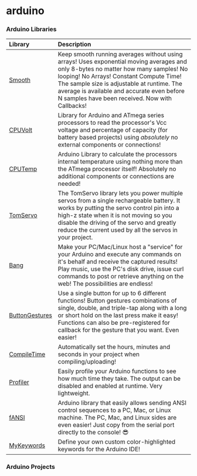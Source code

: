 # arduino
### Arduino Libraries
| Library        | Description                                          |
|:---------------|:-----------------------------------------------------|
| [Smooth](https://guthub.com/ripred/Smooth) | Keep smooth running averages without using arrays! Uses exponential moving averages and only 8-bytes no matter how many samples! No looping! No Arrays! Constant Compute Time! The sample size is adjustable at runtime. The average is available and accurate even before N samples have been received. Now with Callbacks! |
| [CPUVolt](https://guthub.com/ripred/CPUVolt) | Library for Arduino and ATmega series processors to read the processor's Vcc voltage and percentage of capacity (for battery based projects) using *absolutely* no external components or connections! |
| [CPUTemp](https://guthub.com/ripred/CPUTemp) | Arduino Library to calculate the processors internal temperature using nothing more than the ATmega processor itself! Absolutely no additional components or connections are needed! |
| [TomServo](https://guthub.com/ripred/TomServo) | The TomServo library lets you power multiple servos from a single rechargeable battery. It works by putting the servo control pin into a high-z state when it is not moving so you disable the driving of the servo and greatly reduce the current used by all the servos in your project. |
| [Bang](https://guthub.com/ripred/Bang) | Make your PC/Mac/Linux host a "service" for your Arduino and execute any commands on it's behalf and receive the captured results! Play music, use the PC's disk drive, issue curl commands to post or retrieve anything on the web! The possibilities are endless! |
| [ButtonGestures](https://guthub.com/ripred/ButtonGestures) | Use a single button for up to 6 different functions! Button gestures combinations of single, double, and triple-tap along with a long or short hold on the last press make it easy! Functions can also be pre-registered for callback for the gesture that you want. Even easier! |
| [CompileTime](https://guthub.com/ripred/CompileTime) | Automatically set the hours, minutes and seconds in your project when compiling/uploading! |
| [Profiler](https://guthub.com/ripred/Profiler) | Easily profile your Arduino functions to see how much time they take. The output can be disabled and enabled at runtime. Very lightweight. |
| [fANSI](https://guthub.com/ripred/fANSI) | Arduino library that easily allows sending ANSI control sequences to a PC, Mac, or Linux machine. The PC, Mac, and Linux sides are even easier! Just copy from the serial port directly to the console! 😎 |
| [MyKeywords](https://guthub.com/ripred/MyKeywords) | Define your own custom color-highlighted keywords for the Arduino IDE! |

### Arduino Projects
